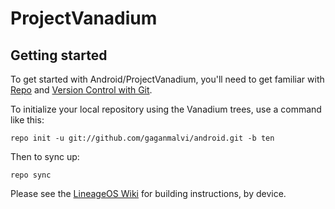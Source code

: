 ProjectVanadium
===============

Getting started
---------------

To get started with Android/ProjectVanadium, you'll need to get
familiar with [Repo](https://source.android.com/source/using-repo.html) and [Version Control with Git](https://source.android.com/source/version-control.html).

To initialize your local repository using the Vanadium trees, use a command like this:
```
repo init -u git://github.com/gaganmalvi/android.git -b ten
```
Then to sync up:
```
repo sync
```
Please see the [LineageOS Wiki](https://wiki.lineageos.org/) for building instructions, by device.


